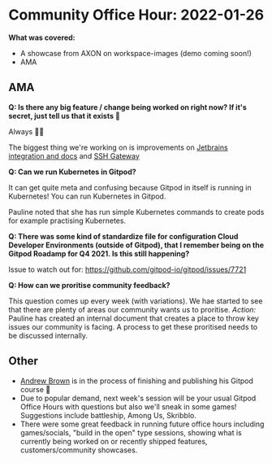 # Community Office Hour: 2022-01-26

**What was covered:**

- A showcase from AXON on workspace-images (demo coming soon!)
- AMA

## AMA

**Q: Is there any big feature / change being worked on right now? If it's secret, just tell us that it exists 😬**

Always 🙏🏼

The biggest thing we're working on is improvements on [Jetbrains integration and docs](https://www.gitpod.io/docs/editors) and [SSH Gateway](https://github.com/gitpod-io/gitpod/pull/7412)

**Q: Can we run Kubernetes in Gitpod?**

It can get quite meta and confusing because Gitpod in itself is running in Kubernetes! You can run Kubernetes in Gitpod.

Pauline noted that she has run simple Kubernetes commands to create pods for example practising Kubernetes.

**Q: There was some kind of standardize file for configuration Cloud Developer Environments (outside of Gitpod), that I remember being on the Gitpod Roadamp for Q4 2021. Is this still happening?**

Issue to watch out for: https://github.com/gitpod-io/gitpod/issues/7721

**Q: How can we proritise community feedback?**

This question comes up every week (with variations). We hae started to see that there are plenty of areas our community wants us to proritise. _Action:_ Pauline has created an internal document that creates a place to throw key issues our community is facing. A process to get these proritised needs to be discussed internally.

## Other

- [Andrew Brown](https://twitter.com/andrewbrown) is in the process of finishing and publishing his Gitpod course 🎉
- Due to popular demand, next week's session will be your usual Gitpod Office Hours with questions but also we'll sneak in some games! Suggestions include battleship, Among Us, Skribblo.
- There were some great feedback in running future office hours including games/socials, "build in the open" type sessions, showing what is currently being worked on or recently shipped features, customers/community showcases.
